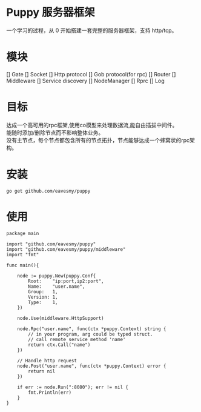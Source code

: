 # Puppy 服务器框架
一个学习的过程，从 0 开始搭建一套完整的服务器框架，支持 http/tcp。

# 模块
[] Gate
[] Socket
[] Http protocol
[] Gob protocol(for rpc)
[] Router
[] Middleware
[] Service discovery
[] NodeManager
[] Rprc
[] Log

# 目标
达成一个高可用的rpc框架,使用co模型来处理数据流,能自由插拔中间件。    
能随时添加/删除节点而不影响整体业务。      
没有主节点，每个节点都包含所有的节点拓扑，节点能够达成一个蜂窝状的rpc架构。     

# 安装
```golang
go get github.com/eavesmy/puppy
```

# 使用
```golang
package main

import "github.com/eavesmy/puppy"
import "github.com/eavesmy/puppy/middleware"
import "fmt"

func main(){

    node := puppy.New(puppy.Conf{
        Root:    "ip:port,ip2:port",
        Name:    "user.name",
        Group:   1,
        Version: 1,
        Type:    1,
    })

    node.Use(middleware.HttpSupport)

    node.Rpc("user.name", func(ctx *puppy.Context) string {
        // in your program, arg could be typed struct.
        // call remote service method 'name'
        return ctx.Call("name")
    })
    
    // Handle http request
    node.Post("user.name", func(ctx *puppy.Context) error {
        return nil
    })

    if err := node.Run(":8080"); err != nil {
        fmt.Println(err)
    }
}

```
